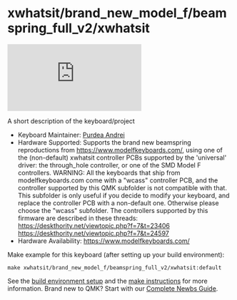 # xwhatsit/brand_new_model_f/beamspring_full_v2/xwhatsit

![xwhatsit/brand_new_model_f/beamspring_full_v2/xwhatsit](https://deskthority.net/download/file.php?id=70238)

A short description of the keyboard/project

* Keyboard Maintainer: [Purdea Andrei](https://github.com/purdeaandrei)
* Hardware Supported: Supports the brand new beamspring reproductions from https://www.modelfkeyboards.com/, using one of the (non-default) xwhatsit controller PCBs supported by the 'universal' driver: the through_hole controller, or one of the SMD Model F controllers.
  WARNING: All the keyboards that ship from modelfkeyboards.com come with a "wcass" controller PCB,
  and the controller supported by this QMK subfolder is not compatible with that.
  This subfolder is only useful if you decide to modify your keyboard, and replace the controller PCB
  with a non-default one. Otherwise please choose the "wcass" subfolder.
  The controllers supported by this firmware are described in these threads:
  https://deskthority.net/viewtopic.php?f=7&t=23406
  https://deskthority.net/viewtopic.php?f=7&t=24597
* Hardware Availability: https://www.modelfkeyboards.com/

Make example for this keyboard (after setting up your build environment):

    make xwhatsit/brand_new_model_f/beamspring_full_v2/xwhatsit:default

See the [build environment setup](https://docs.qmk.fm/#/getting_started_build_tools) and the [make instructions](https://docs.qmk.fm/#/getting_started_make_guide) for more information. Brand new to QMK? Start with our [Complete Newbs Guide](https://docs.qmk.fm/#/newbs).
